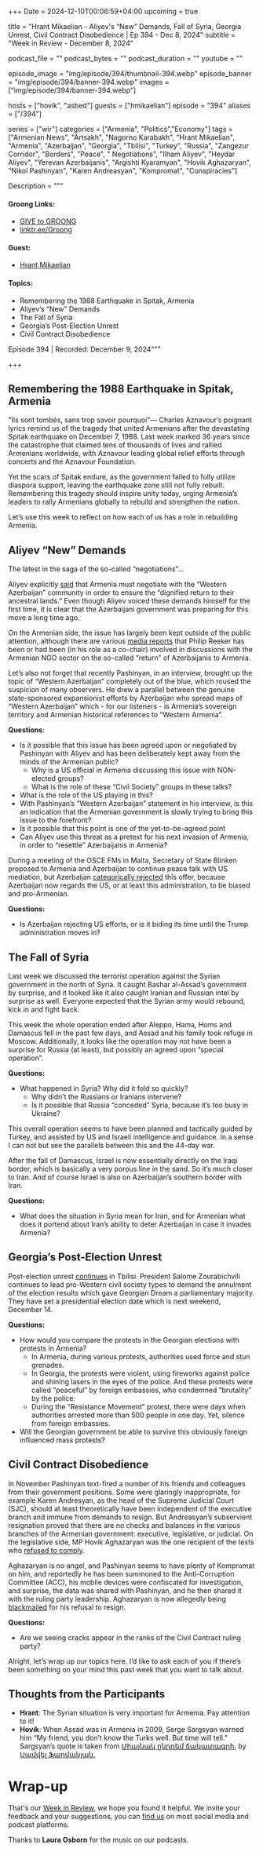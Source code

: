 +++
Date = 2024-12-10T00:06:59+04:00
upcoming = true

title = "Hrant Mikaelian - Aliyev's “New” Demands, Fall of Syria, Georgia Unrest, Civil Contract Disobedience | Ep 394 - Dec 8, 2024"
subtitle = "Week in Review - December 8, 2024"

podcast_file = ""
podcast_bytes = ""
podcast_duration = ""
youtube = ""

episode_image = "img/episode/394/thumbnail-394.webp"
episode_banner = "img/episode/394/banner-394.webp"
images = ["img/episode/394/banner-394.webp"]

hosts = ["hovik", "asbed"]
guests = ["hmikaelian"]
episode = "394"
aliases = ["/394"]

series = ["wir"]
categories = ["Armenia", "Politics","Economy"]
tags = ["Armenian News", "Artsakh", "Nagorno Karabakh", "Hrant Mikaelian", "Armenia", "Azerbaijan", "Georgia", "Tbilisi", "Turkey", "Russia", "Zangezur Corridor", "Borders", "Peace", " Negotiations", "Ilham Aliyev", "Heydar Aliyev", "Yerevan Azerbaijanis", "Argishti Kyaramyan", "Hovik Aghazaryan", "Nikol Pashinyan", "Karen Andreasyan", "Kompromat", "Conspiracies"]

Description = """

#### Groong Links:
* [GIVE to GROONG](https://podcasts.groong.org/donate)
* [linktr.ee/Groong](https://linktr.ee/groong)

#### Guest:
* [Hrant Mikaelian](/guest/hmikaelian)

#### Topics:
* Remembering the 1988 Earthquake in Spitak, Armenia
* Aliyev’s “New” Demands
* The Fall of Syria
* Georgia’s Post-Election Unrest
* Civil Contract Disobedience

Episode 394 | Recorded: December 9, 2024"""

+++

## Remembering the 1988 Earthquake in Spitak, Armenia

"Ils sont tombés, sans trop savoir pourquoi"— Charles Aznavour’s poignant lyrics remind us of the tragedy that united Armenians after the devastating Spitak earthquake on December 7, 1988. Last week marked 36 years since the catastrophe that claimed tens of thousands of lives and rallied Armenians worldwide, with Aznavour leading global relief efforts through concerts and the Aznavour Foundation.

Yet the scars of Spitak endure, as the government failed to fully utilize diaspora support, leaving the earthquake zone still not fully rebuilt. Remembering this tragedy should inspire unity today, urging Armenia’s leaders to rally Armenians globally to rebuild and strengthen the nation.

Let’s use this week to reflect on how each of us has a role in rebuilding Armenia.


## Aliyev “New” Demands

The latest in the saga of the so-called “negotiations”...

Aliyev explicitly [said](https://www.azatutyun.am/a/33228084.html) that Armenia must negotiate with the “Western Azerbaijan” community in order to ensure the “dignified return to their ancestral lands.” Even though Aliyev voiced these demands himself for the first time, it is clear that the Azerbaijani government was preparing for this move a long time ago. 

On the Armenian side, the issue has largely been kept outside of the public attention, although there are various [media reports](https://www.youtube.com/live/kKYMnqRzWzI?si=LcmT82SZBSiz-7D6&t=546) that Philip Reeker has been or had been (in his role as a co-chair) involved in discussions with the Armenian NGO sector on the so-called “return” of Azerbaijanis to Armenia.

Let’s also not forget that recently Pashinyan, in an interview, brought up the topic of “Western Azerbaijan” completely out of the blue, which roused the suspicion of many observers. He drew a parallel between the genuine state-sponsored expansionist efforts by Azerbaijan who spread maps of “Western Azerbaijan” which - for our listeners - is Armenia’s sovereign territory and Armenian historical references to “Western Armenia”.

**Questions**:
* Is it possible that this issue has been agreed upon or negotiated by Pashinyan with Aliyev and has been deliberately kept away from the minds of the Armenian public?
    * Why is a US official in Armenia discussing this issue with NON-elected groups?
    * What is the role of these “Civil Society” groups in these talks?
* What is the role of the US playing in this?
* With Pashinyan’s “Western Azerbaijan” statement in his interview, is this an indication that the Armenian government is slowly trying to bring this issue to the forefront?
* Is it possible that this point is one of the yet-to-be-agreed point 
* Can Aliyev use this threat as a pretext for his next invasion of Armenia, in order to “resettle” Azerbaijanis in Armenia?

During a meeting of the OSCE FMs in Malta, Secretary of State Blinken proposed to Armenia and Azerbaijan to continue peace talk with US mediation, but Azerbaijan [categorically rejected](https://www.azatutyun.am/a/33228166.html) this offer, because Azerbaijan now regards the US, or at least this administration, to be biased and pro-Armenian.

**Questions:**
* Is Azerbaijan rejecting US efforts, or is it biding its time until the Trump administration moves in?


## The Fall of Syria

Last week we discussed the terrorist operation against the Syrian government in the north of Syria. It caught Bashar al-Assad’s government by surprise, and it looked like it also caught Iranian and Russian intel by surprise as well. Everyone expected that the Syrian army would rebound, kick in and fight back.

This week the whole operation ended after Aleppo, Hama, Homs and Damascus fell in the past few days, and Assad and his family took refuge in Moscow. Additionally, it looks like the operation may not have been a surprise for Russia (at least), but possibly an agreed upon “special operation”.

**Questions:**
* What happened in Syria? Why did it fold so quickly?
    * Why didn’t the Russians or Iranians intervene?
    * Is it possible that Russia “conceded” Syria, because it’s too busy in Ukraine?


This overall operation seems to have been planned and tactically guided by Turkey, and assisted by US and Israeli intelligence and guidance. In a sense I can not but see the parallels between this and the 44-day war. 

After the fall of Damascus, Israel is now essentially directly on the Iraqi border, which is basically a very porous line in the sand. So it’s much closer to Iran. And of course Israel is also on Azerbaijan’s southern border with Iran.

**Questions:**
* What does the situation in Syria mean for Iran, and for Armenian what does it portend about Iran’s ability to deter Azerbaijan in case it invades Armenia?


## Georgia’s Post-Election Unrest

Post-election unrest [continues](https://www.rferl.org/a/tbilisi-eu-kohakhidze-zurabishvili/33224688.html) in Tbilisi. President Salome Zourabichvili continues to lead pro-Western civil society types to demand the annulment of the election results which gave Georgian Dream a parliamentary majority. They have set a presidential election date which is next weekend, December 14.

**Questions:**
* How would you compare the protests in the Georgian elections with protests in Armenia?
    * In Armenia, during various protests, authorities used force and stun grenades. 
    * In Georgia, the protests were violent, using fireworks against police and shining lasers in the eyes of the police. And these protests were called “peaceful” by foreign embassies, who condemned “brutality” by the police.
    * During the “Resistance Movement” protest, there were days when authorities arrested more than 500 people in one day. Yet, silence from foreign embassies.
* Will the Georgian government be able to survive this obviously foreign influenced mass protests?


## Civil Contract Disobedience

In November Pashinyan text-fired a number of his friends and colleagues from their government positions. Some were glaringly inappropriate, for example Karen Andresyan, as the head of the Supreme Judicial Court (SJC), should at least theoretically have been independent of the executive branch and immune from demands to resign. But Andreasyan’s subservient resignation proved that there are no checks and balances in the various branches of the Armenian government: executive, legislative, or judicial. On the legislative side, MP Hovik Aghazaryan was the one recipient of the texts who [refused to comply](https://www.azatutyun.am/a/33228302.html).

Aghazaryan is no angel, and Pashinyan seems to have plenty of Kompromat on him, and reportedly he has been summoned to the Anti-Corruption Committee (ACC), his mobile devices were confiscated for investigation, and surprise, the data was shared with Pashinyan, and he then shared it with the ruling party leadership. Aghazaryan is now allegedly being [blackmailed](https://www.azatutyun.am/a/33229466.html) for his refusal to resign.

**Questions:**
* Are we seeing cracks appear in the ranks of the Civil Contract ruling party?

Alright, let’s wrap up our topics here. I’d like to ask each of you if there’s been something on your mind this past week that you want to talk about.


## Thoughts from the Participants
* **Hrant**: The Syrian situation is very important for Armenia. Pay attention to it!
* **Hovik**: When Assad was in Armenia in 2009, Serge Sargsyan warned him “My friend, you don’t know the Turks well. But time will tell.” Sargsyan’s quote is taken from [Միայնակ ընդդեմ ճակատագրի](https://newmag.am/am/book/alone-vs-fate), by [Սամվել Ֆարմանյան](https://newmag.am/am/author/samvel-farmanyan)<span style="text-decoration:underline;">.</span>

# Wrap-up

That's our [Week in Review](https://podcasts.groong.org/), we hope you found it helpful. We invite your feedback and your suggestions, you can [find us](https://linktr.ee/groong) on most social media and podcast platforms.

Thanks to __Laura Osborn__ for the music on our podcasts.
